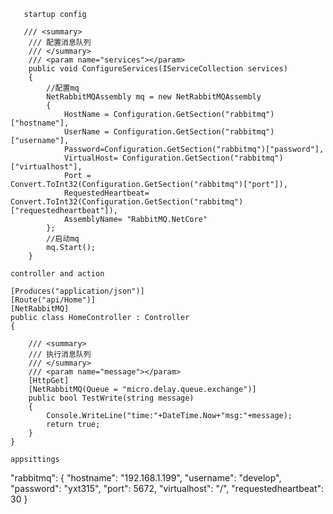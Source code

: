        startup config
       
       /// <summary>
        /// 配置消息队列
        /// </summary>
        /// <param name="services"></param>
        public void ConfigureServices(IServiceCollection services)
        {
            //配置mq
            NetRabbitMQAssembly mq = new NetRabbitMQAssembly
            {
                HostName = Configuration.GetSection("rabbitmq")["hostname"],
                UserName = Configuration.GetSection("rabbitmq")["username"],
                Password=Configuration.GetSection("rabbitmq")["password"],
                VirtualHost= Configuration.GetSection("rabbitmq")["virtualhost"],
                Port = Convert.ToInt32(Configuration.GetSection("rabbitmq")["port"]),
                RequestedHeartbeat= Convert.ToInt32(Configuration.GetSection("rabbitmq")["requestedheartbeat"]),
                AssemblyName= "RabbitMQ.NetCore"
            };
            //启动mq
            mq.Start();
        }
        
    controller and action
        
    [Produces("application/json")]
    [Route("api/Home")]
    [NetRabbitMQ]
    public class HomeController : Controller
    {

        /// <summary>
        /// 执行消息队列
        /// </summary>
        /// <param name="message"></param>
        [HttpGet]
        [NetRabbitMQ(Queue = "micro.delay.queue.exchange")]
        public bool TestWrite(string message)
        {
            Console.WriteLine("time:"+DateTime.Now+"msg:"+message);
            return true;
        }
    }
    
    appsittings
    
  "rabbitmq": {
    "hostname": "192.168.1.199",
    "username": "develop",
    "password": "yxt315",
    "port": 5672,
    "virtualhost": "/",
    "requestedheartbeat": 30
  }

